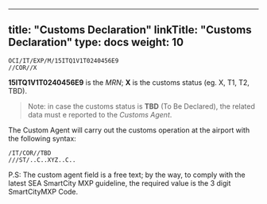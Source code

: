 
---
title: "Customs Declaration"
linkTitle: "Customs Declaration"
type: docs
weight: 10
---

```
OCI/IT/EXP/M/15ITQ1V1T0240456E9
//COR//X
```
**15ITQ1V1T0240456E9** is the _MRN_; **X** is the customs status (eg. X, T1, T2, TBD).

> Note: in case the customs status is **TBD** (To Be Declared), the related data must e reported to the _Customs Agent_.

The Custom Agent will carry out the customs operation at the airport with the following syntax:

```
/IT/COR//TBD
///ST/..C..XYZ..C..
```

P.S: The custom agent field is a free text; by the way, to comply with the latest SEA SmartCity MXP guideline, the required value is the 3 digit SmartCityMXP Code.
